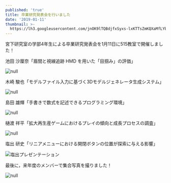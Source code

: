 ```yaml
---
published: 'true'
title: 卒業研究発表会を行いました
date: '2019-01-11'
thumbnail: >-
  https://lh3.googleusercontent.com/jnOK9lTQBdjfxSyxs-lxKTTsZmKQXaMfLYb7dYC_ph-yZiqbZ4mFoi4uj4F1YX3Rc4OJ4HHqbpkHfkDTbzPlN0FI44tV46ycCzDev3G870EcUhroebpfWL9PqOrzOSXNPJRggGmmoqw-B2fXX-qI8RKXCH8w62BJ1S2DtxovSpMwDbCb2EgbqWCmt0V0msx6-LJs3gwSUFH7ZzjzSnah4Y7CN9WWKLXy3WLz5g46H2tMX4HEsqnptrrTYDSBfqeE0_a7uvQoNjlH6AXcVhrBWQVeCmSl8HnUUcKIcgQ6qFTEiTmhjMiwfy4h6ebOGGIN3Mz0QU6NrmQ5LQg5vz2dSp9gEyg1qdV54nieWnlH_eLQ1qyJEbLjbMePjtGI-29r4odhG6BD6ajUpWE7Nu-Skridx8UAspZOFNFQXa7hjv2HY8MrO8b-BsnTI7ltGsm3m19DfbnUOTJfeT175RD0CiNV_J90ArvHjQIAMt9LbBVUms9My491d7QzgFW6-XDSn5ha3jEioTHaW4-IlP-Il56LQNpxM6N2yi1JLLPRQjCJ9ZdBhrAbHJl5eI1vGHyznsy4v3RLcm9gBWChyThcd2DUhS3OlHCLPKSa0bv4j2FkVUnslwqK9E1bVR4rQo-ed2mwOyC8GZZuM0acWYk1UnQ6-OcCtbfAlzBThY6KZT26v5OoK7EQcalJQeJlqdLvVny5QmgbkcVPjSzCbA=w1219-h685-no
---
```

宮下研究室の学部4年生による卒業研究発表会を1月11日に515教室で開催しました！

池田 沙厘奈「眉間と視線追跡 HMD を用いた「目掴み」の評価」

![null](https://lh3.googleusercontent.com/Th2t9v8YPMRQ4_O4qsvRMiMMzppwRln7i2i_IBOE_OeYik4hV4Pr0Qe7Ya_SZTOWKc2hX7ksCBv-auHFL9DDWl2KtGT_WQxy2-Mqfgj79stq0y1YGHIIkbs_aATDnMi-36W7SM3KR6tzKV-61dIswwOR27WC0Ngz-uacZ79sjtujoCXpB5HIZuyvO9SYNDr9O5_06wZnTyxjG8wC2nndK1pvYXQmyto1ep87NZImtT_jD8Fxzk1NqkrbMct2Kgtsm9Vvqu9LQgW0YGBLotjjhIQztGo3rbbzU5G4wSUjvP53PHwip870I1seL0PpUZozUcc3qgxd5F-gIxOtezYpIoEg9Qc0Pnx2kHcBOeol5huCtnMNIdt3L3KdxqrGrJ3Uu7wNc509jNWgM2PjgO3AfoLsy4bzWTzeYoW4oCTcnd-n3650TvvCInHEnXSV_qTF1y8dChoz46cbUI6vF065XB_JkLG1mt2mz7Qmwf6h21BBB3dqyyVuCFSBidT9WHeJ82AL3gbo88ldsoDNwlxalwFXB5k3Do6raXHd26uEN_jnbkIfRSxggxPTm3RykcM5OTnczScjrIQIAQo-Nx_0t89b4dApVhkJD8p45Mh86btLMQmUJwinw2Se5QAMLejzr3cPsFKceAea3NTRZpi4y3K9_NCaLGKrNMUYIuEuu4s6rk8jA2CkCUKTQ724ezGNNzpsxu_9PMt2C4Q96ms=w1402-h790-no)

木崎 駿也「モデルファイル入力に基づく3Dモデルジェネレータ生成システム」

![null](https://lh3.googleusercontent.com/3xSXd2DSr9x8l1Tvh_urYyF1AsbQY2tsm0d6fLGM3hChqbuhm2yX-_HfF22p457ipG2-JXPz0QkeENpnaDDvSQOq6fl8xGImnZBhqfqpD0FZseECPgyLLZDcg6JvOEelG33-l3ai5GslWH842JTzgE8XARUo9CA3qMebK6_AijWG42fwKFoNZMrYrGqXpDC6QhBMPBwZy72UFq0N6qc3Z1q0LLEpG-v5WUExxCHYRlSadhR_8Zqx7HJ0cxNFqfOKMbDYSQpzL_RUo6Tl0bHCNLIg_ypZouSvY80gAG3umgaOw1R02xJBWa9F1wCQghlEY7v6aXk9d6TwokCVJ0F9w9x_IzPv1ECSY3SYklqriOKAG8PFMw_pL7VN3dJLp8euib8KYjH2zZhkTJY_40hSrjwrzZNjU-bOylWlpwFlBoWGrpi5LiPm50fOvPPDCZ84xpWqjX6GqbYkiQiTQDP5N7e73P720onM0b6HNDeFjMUvjH8dkljHE3JkgqsGLG8RBIH_Uuu7ayIIfJJkBgsK495KFiZQgU1BdE--sGjvvbId_u__7UMNsxwRST2CeKhlyKycNjDCUWAJJesKOxUUM3bMSm08OrQ_gZ0ZhJFAwIuj_ruOVvqH4sqCpNygX2FG1eKnCS285Lc4udYinyJMbOWknNYiUJgiw_wmlbjONWThMp6a0uzwY8Y3CrxK7Gjn9paByv5OjrKNRJdUVVY=w1402-h790-no)

島田 雄輝「手書きで数式を記述できるプログラミング環境」

![null](https://lh3.googleusercontent.com/J3q81md7mzw_9yQq_A1hgQFKqI3jKeVayej91bv41hEXnnHA7L4Y_gFVkc_-4Tntj2_2mzEQEHoXLFrZypp_1rEaUeWc0ybJUglBZtMYKW5gaFXz4ijyXWpz1WcMz5zosmzb0YCSQK2bJ5rvZNI9tHHsaAJPaOS0Yg6-GkiWwioS4n8WnAHP1TkElPHpJmKqpvCBNNtziDOyFbZrN_zbJehA8-ZoZQa2CREGr4UtkZKLZV9agx-Nvm9yErXJ8g_8-erf7TUYdN0YN5mSqEpyvYvXXKzUVhd4e9jZWYFNxFxyF42dP70aprhz8KA1rgPKewWHiDQt4WOWua_bbL5R6wlc3m9rJ2TucEK93mNYGQ_XCKCkIggQnGcB8-Mrui2sQJN4Qai6Fh84iUN9fxK17X9XA1IKBuDJR0UXF1y2nxPL47aZmzSUPXx2wmT_rng7H9vng7qMBLnHhbRNAstq2XzjMrHg8Qp4FKp_jMfBb1pRFF5B5gvMm0NJlb6GNNOmc74pzdE_NPJazoR-BNl-JWkXKdlwQ7lh5soxBPdDC9xmrf1CVL3LoofuitXCKtAdhS4ZFta0TOxvMP_zME9Keh5w5RPeX67mXw55oeDa-z3f370YDB3ycMV6y569pfjjvB_gLwR4iCWQnGF3n58JmIzCkpTU3EhaR2a4SlKd7EH3t4vhYl6uYXwFpxY9Co1ULiUhXtL5KOn_IBbNBTs=w1402-h790-no)

樋渡 祥平「拡大再生産ゲームにおけるプレイの傾向と成長プロセスの調査」

![null](https://lh3.googleusercontent.com/6Lxp0lgqTyHSyyBP-xR6p7MHW2Jnc9CnLxXcc0Ll8ds1eHBBgYHFCMh0Lx7ElU0sULrURoTLMFMUKdBNLXUg3_49UYZQVFwEvEHaC_WeBhTPLbFYSr9GRE8iPoR4uw6HR5TtmOBprJvZKU0lPsasYJc4wSasDbHVNgv51ClrZwx9LgWjs-8zd61rbYDRziCejvxRTmJQOU46VwT8P1KkFcjKWyVcSFUp1bPhYrCNCg3eGDabpQHiuukeFKQG2_uZv26tUjjl8mAgAyN5FGObyRq7Fil4W9-ibSYrdBjjaZ7LtaK8dJ8frNttui2OzJWygjc34c2X_9T-14JkWpDJatdfr_mc-FSkID9aYxZAgqSj1IHR3iur6PIMNRm-cPT9hXD7deEKx0XHiKFdBep1ouF9xVq07JWw6DQE4fgKNr_2byW8lhcCZ4KNV0vqZBbPVmWGFPnKkg3PFXgyflGznTYmL7fb6SXhfIKBOhnFMIIfxAuvtiRGQow0F58-aYkeJTvmBNeFgv46fVd2SrFxvCC_LPeShHN1K2C90n5wA0OdpBH2bc3F9UWwQnzBDQBXp6VHEQRSmBanIcU7-YQd-hUNPV1hVfP2w95AzPYbIl-vJEdHfO6q63h2HvKaly5UOxR7xcFWbNKTW6_vKq4z4uBfj2Sch3x3UPmAGtsllfnDKY6plbkjKa9O67s94narOCYrR6c-NHOrfGwIBus=w1402-h790-no)

塩出 研史「リニアメニューにおける開閉ボタンの位置が探索に与える影響」

![塩出プレゼンテーション](https://lh3.googleusercontent.com/-I4GZvL1rfF4/XHOXd9fttTI/AAAAAAAALu0/o9ROg85bO_0aCXOh4_0ALBPCDzD-0n3YwCE0YBhgL/IMG_0254.JPG)

最後に，来年度のメンバーで集合写真を撮りました！

![null](https://lh3.googleusercontent.com/jnOK9lTQBdjfxSyxs-lxKTTsZmKQXaMfLYb7dYC_ph-yZiqbZ4mFoi4uj4F1YX3Rc4OJ4HHqbpkHfkDTbzPlN0FI44tV46ycCzDev3G870EcUhroebpfWL9PqOrzOSXNPJRggGmmoqw-B2fXX-qI8RKXCH8w62BJ1S2DtxovSpMwDbCb2EgbqWCmt0V0msx6-LJs3gwSUFH7ZzjzSnah4Y7CN9WWKLXy3WLz5g46H2tMX4HEsqnptrrTYDSBfqeE0_a7uvQoNjlH6AXcVhrBWQVeCmSl8HnUUcKIcgQ6qFTEiTmhjMiwfy4h6ebOGGIN3Mz0QU6NrmQ5LQg5vz2dSp9gEyg1qdV54nieWnlH_eLQ1qyJEbLjbMePjtGI-29r4odhG6BD6ajUpWE7Nu-Skridx8UAspZOFNFQXa7hjv2HY8MrO8b-BsnTI7ltGsm3m19DfbnUOTJfeT175RD0CiNV_J90ArvHjQIAMt9LbBVUms9My491d7QzgFW6-XDSn5ha3jEioTHaW4-IlP-Il56LQNpxM6N2yi1JLLPRQjCJ9ZdBhrAbHJl5eI1vGHyznsy4v3RLcm9gBWChyThcd2DUhS3OlHCLPKSa0bv4j2FkVUnslwqK9E1bVR4rQo-ed2mwOyC8GZZuM0acWYk1UnQ6-OcCtbfAlzBThY6KZT26v5OoK7EQcalJQeJlqdLvVny5QmgbkcVPjSzCbA=w1219-h685-no)

